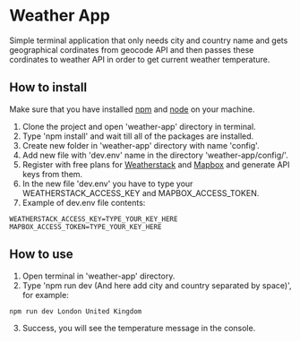 # Weather App

Simple terminal application that only needs city and country name and gets geographical cordinates from geocode API and then passes these cordinates to weather API in order to get current weather temperature.

## How to install

Make sure that you have installed [npm](https://www.npmjs.com/) and [node](https://nodejs.dev/) on your machine.

1. Clone the project and open 'weather-app' directory in terminal.
2. Type 'npm install' and wait till all of the packages are installed.
3. Create new folder in 'weather-app' directory with name 'config'.
4. Add new file with 'dev.env' name in the directory 'weather-app/config/'.
5. Register with free plans for [Weatherstack](https://weatherstack.com/) and [Mapbox](https://www.mapbox.com/) and generate API keys from them.
6. In the new file 'dev.env' you have to type your WEATHERSTACK_ACCESS_KEY and MAPBOX_ACCESS_TOKEN. 
7. Example of dev.env file contents:
```
WEATHERSTACK_ACCESS_KEY=TYPE_YOUR_KEY_HERE
MAPBOX_ACCESS_TOKEN=TYPE_YOUR_KEY_HERE
```

## How to use

1. Open terminal in 'weather-app' directory.
2. Type 'npm run dev (And here add city and country separated by space)', for example:
```
npm run dev London United Kingdom
```
3. Success, you will see the temperature message in the console.
